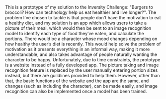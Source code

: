 This is a prototype of my solution to the Inversity Challenge: "Burgers to broccoli? How can technology help us eat healthier and live longer?".
The problem I've chosen to tackle is that people don't have the motivation to eat a healthy diet, and my solution is an app which allows users to take a picture of their meal, which would then be sent to an image recognition model to identify each type of food they’ve eaten, and calculate the portions. There would be a character whose mood changes depending on how healthy the user’s diet is recently. This would help solve the problem of motivation as it presents everything in an informal way, making it more understandable, and also takes advantage of people naturally wanting the character to be happy.
Unfortunately, due to time constraints, the prototype is a website instead of a fully developed app. The picture taking and image recognition feature is replaced by the user manually entering portion sizes instead, but there are guildlines provided to help them. However, other than that, the basic functions of the website and the app are the same, and changes (such as including the character), can be made easily, and image recognition can also be implemented once a model has been trained.
